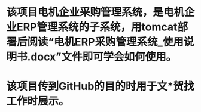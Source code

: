 # 该项目电机企业采购管理系统，是电机企业ERP管理系统的子系统，用tomcat部署后阅读“电机ERP采购管理系统_使用说明书.docx”文件即可学会如何使用。
# 该项目传到GitHub的目的时用于文*贺找工作时展示。

